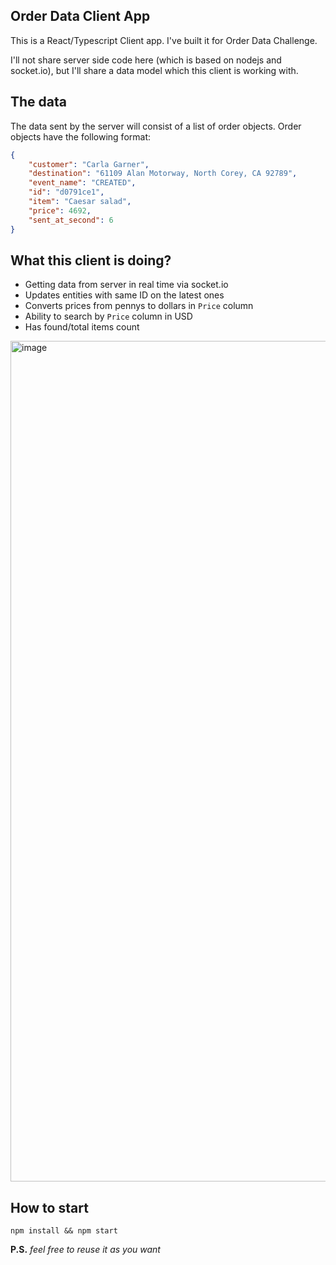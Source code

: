 ## Order Data Client App

This is a React/Typescript Client app. I've built it for Order Data Challenge. 

I'll not share server side code here (which is based on nodejs and socket.io), but I'll share a data model which this client is working with.

## The data

The data sent by the server will consist of a list of order objects. Order objects have the following format:

```json
{
    "customer": "Carla Garner",
    "destination": "61109 Alan Motorway, North Corey, CA 92789",
    "event_name": "CREATED",
    "id": "d0791ce1",
    "item": "Caesar salad",
    "price": 4692,
    "sent_at_second": 6
}
```

## What this client is doing?

* Getting data from server in real time via socket.io
* Updates entities with same ID on the latest ones
* Converts prices from pennys to dollars in `Price` column
* Ability to search by `Price` column in USD
* Has found/total items count

<img width="1345" alt="image" src="https://user-images.githubusercontent.com/3235047/177207440-1d191fa0-343f-42c3-9c24-fa3606c5a650.png">

## How to start

`npm install && npm start`


**P.S.** _feel free to reuse it as you want_
